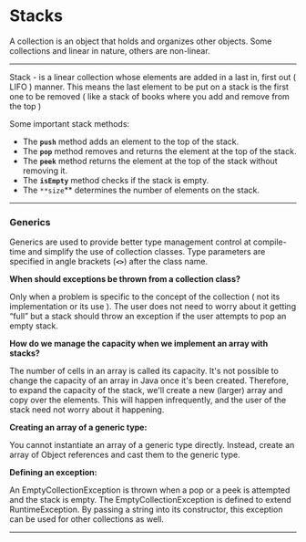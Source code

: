 # Stacks

A collection is an object that holds and organizes other objects. Some collections and linear in nature, others are non-linear. 

---
Stack - is a linear collection whose elements are added in a last in, first out ( LIFO ) manner. This means the last element to be put on a stack is the first one to be removed ( like a stack of books where you add and remove from the top )

Some important stack methods:

- The **`push`** method adds an element to the top of the stack.
- The **`pop`** method removes and returns the element at the top of the stack.
- The **`peek`** method returns the element at the top of the stack without removing it.
- The **`isEmpty`** method checks if the stack is empty.
- The `**size`** determines the number of elements on the stack.

---
### Generics

Generics are used to provide better type management control at compile-time and simplify the use of collection classes. Type parameters are specified in angle brackets (**`<>`**) after the class name.

**When should exceptions be thrown from a collection class?** 

Only when a problem is specific to the concept of the collection ( not its implementation or its use ). The user does not need to worry about it getting “full” but a stack should throw an exception if the user attempts to pop an empty stack. 

**How do we manage the capacity when we implement an array with stacks?**

The number of cells in an array is called its capacity. It's not possible to change the capacity of an array in Java once it's been created. Therefore, to expand the capacity of the stack, we'll create a new (larger) array and copy over the elements. This will happen infrequently, and the user of the stack need not worry about it happening. 

**Creating an array of a generic type:**

You cannot instantiate an array of a generic type directly. Instead, create an array of Object references and cast them to the generic type. 

**Defining an exception:**

An EmptyCollectionException is thrown when a pop or a peek is attempted and the stack
is empty. The EmptyCollectionException is defined to extend RuntimeException. By passing a string into its constructor, this exception can be used for other collections as well. 

---